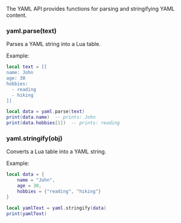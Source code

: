 The YAML API provides functions for parsing and stringifying YAML content.

### yaml.parse(text)
Parses a YAML string into a Lua table.

Example:
```lua
local text = [[
name: John
age: 30
hobbies:
  - reading
  - hiking
]]

local data = yaml.parse(text)
print(data.name)  -- prints: John
print(data.hobbies[1])  -- prints: reading
```

### yaml.stringify(obj)
Converts a Lua table into a YAML string.

Example:
```lua
local data = {
    name = "John",
    age = 30,
    hobbies = {"reading", "hiking"}
}

local yamlText = yaml.stringify(data)
print(yamlText)
```
